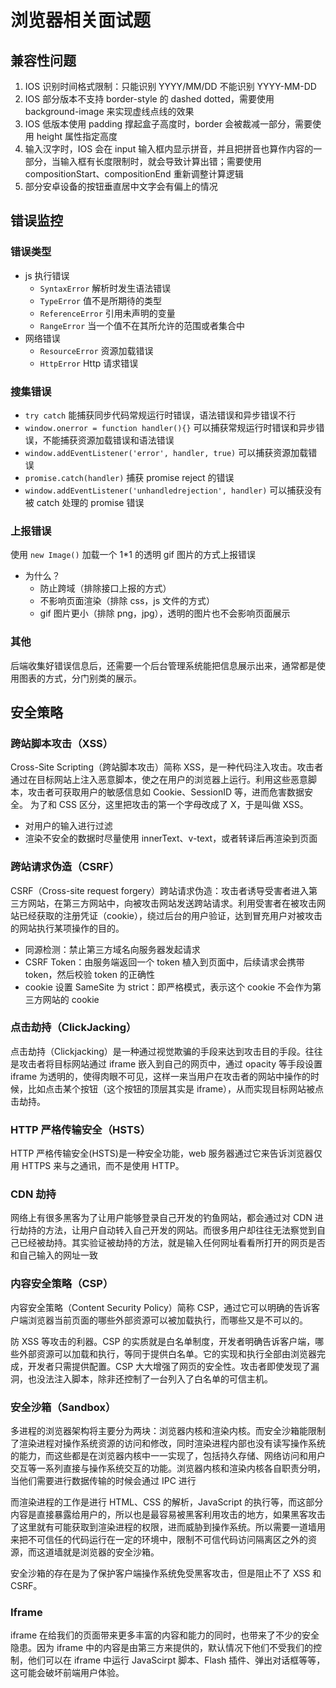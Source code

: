 # 浏览器相关面试题

## 兼容性问题

1. IOS 识别时间格式限制：只能识别 YYYY/MM/DD 不能识别 YYYY-MM-DD
2. IOS 部分版本不支持 border-style 的 dashed dotted，需要使用 background-image 来实现虚线点线的效果
3. IOS 低版本使用 padding 撑起盒子高度时，border 会被裁减一部分，需要使用 height 属性指定高度
4. 输入汉字时，IOS 会在 input 输入框内显示拼音，并且把拼音也算作内容的一部分，当输入框有长度限制时，就会导致计算出错；需要使用 compositionStart、compositionEnd 重新调整计算逻辑
5. 部分安卓设备的按钮垂直居中文字会有偏上的情况

## 错误监控

### 错误类型

- js 执行错误
  - `SyntaxError` 解析时发生语法错误
  - `TypeError` 值不是所期待的类型
  - `ReferenceError` 引用未声明的变量
  - `RangeError` 当一个值不在其所允许的范围或者集合中
- 网络错误
  - `ResourceError` 资源加载错误
  - `HttpError` Http 请求错误

### 搜集错误

- `try catch` 能捕获同步代码常规运行时错误，语法错误和异步错误不行
- `window.onerror = function handler(){}` 可以捕获常规运行时错误和异步错误，不能捕获资源加载错误和语法错误
- `window.addEventListener('error', handler, true)` 可以捕获资源加载错误
- `promise.catch(handler)` 捕获 promise reject 的错误
- `window.addEventListener('unhandledrejection', handler)` 可以捕获没有被 catch 处理的 promise 错误

### 上报错误

使用 `new Image()` 加载一个 1\*1 的透明 gif 图片的方式上报错误

- 为什么？
  - 防止跨域（排除接口上报的方式）
  - 不影响页面渲染（排除 css，js 文件的方式）
  - gif 图片更小（排除 png，jpg），透明的图片也不会影响页面展示

### 其他

后端收集好错误信息后，还需要一个后台管理系统能把信息展示出来，通常都是使用图表的方式，分门别类的展示。

## 安全策略

### 跨站脚本攻击（XSS）

Cross-Site Scripting（跨站脚本攻击）简称 XSS，是一种代码注入攻击。攻击者通过在目标网站上注入恶意脚本，使之在用户的浏览器上运行。利用这些恶意脚本，攻击者可获取用户的敏感信息如 Cookie、SessionID 等，进而危害数据安全。
为了和 CSS 区分，这里把攻击的第一个字母改成了 X，于是叫做 XSS。

- 对用户的输入进行过滤
- 渲染不安全的数据时尽量使用 innerText、v-text，或者转译后再渲染到页面

### 跨站请求伪造（CSRF）

CSRF（Cross-site request forgery）跨站请求伪造：攻击者诱导受害者进入第三方网站，在第三方网站中，向被攻击网站发送跨站请求。利用受害者在被攻击网站已经获取的注册凭证（cookie），绕过后台的用户验证，达到冒充用户对被攻击的网站执行某项操作的目的。

- 同源检测：禁止第三方域名向服务器发起请求
- CSRF Token：由服务端返回一个 token 植入到页面中，后续请求会携带 token，然后校验 token 的正确性
- cookie 设置 SameSite 为 strict：即严格模式，表示这个 cookie 不会作为第三方网站的 cookie

### 点击劫持（ClickJacking）

点击劫持（Clickjacking）是一种通过视觉欺骗的手段来达到攻击目的手段。往往是攻击者将目标网站通过 iframe 嵌入到自己的网页中，通过 opacity 等手段设置 iframe 为透明的，使得肉眼不可见，这样一来当用户在攻击者的网站中操作的时候，比如点击某个按钮（这个按钮的顶层其实是 iframe），从而实现目标网站被点击劫持。

### HTTP 严格传输安全（HSTS）

HTTP 严格传输安全(HSTS)是一种安全功能，web 服务器通过它来告诉浏览器仅用 HTTPS 来与之通讯，而不是使用 HTTP。

### CDN 劫持

网络上有很多黑客为了让用户能够登录自己开发的钓鱼网站，都会通过对 CDN 进行劫持的方法，让用户自动转入自己开发的网站。而很多用户却往往无法察觉到自己已经被劫持。其实验证被劫持的方法，就是输入任何网址看看所打开的网页是否和自己输入的网址一致

### 内容安全策略（CSP）

内容安全策略（Content Security Policy）简称 CSP，通过它可以明确的告诉客户端浏览器当前页面的哪些外部资源可以被加载执行，而哪些又是不可以的。

防 XSS 等攻击的利器。CSP 的实质就是白名单制度，开发者明确告诉客户端，哪些外部资源可以加载和执行，等同于提供白名单。它的实现和执行全部由浏览器完成，开发者只需提供配置。CSP 大大增强了网页的安全性。攻击者即使发现了漏洞，也没法注入脚本，除非还控制了一台列入了白名单的可信主机。

### 安全沙箱（Sandbox）

多进程的浏览器架构将主要分为两块：浏览器内核和渲染内核。而安全沙箱能限制了渲染进程对操作系统资源的访问和修改，同时渲染进程内部也没有读写操作系统的能力，而这些都是在浏览器内核中一一实现了，包括持久存储、网络访问和用户交互等一系列直接与操作系统交互的功能。浏览器内核和渲染内核各自职责分明，当他们需要进行数据传输的时候会通过 IPC 进行

而渲染进程的工作是进行 HTML、CSS 的解析，JavaScript 的执行等，而这部分内容是直接暴露给用户的，所以也是最容易被黑客利用攻击的地方，如果黑客攻击了这里就有可能获取到渲染进程的权限，进而威胁到操作系统。所以需要一道墙用来把不可信任的代码运行在一定的环境中，限制不可信代码访问隔离区之外的资源，而这道墙就是浏览器的安全沙箱。

安全沙箱的存在是为了保护客户端操作系统免受黑客攻击，但是阻止不了 XSS 和 CSRF。

### Iframe

iframe 在给我们的页面带来更多丰富的内容和能力的同时，也带来了不少的安全隐患。因为 iframe 中的内容是由第三方来提供的，默认情况下他们不受我们的控制，他们可以在 iframe 中运行 JavaScirpt 脚本、Flash 插件、弹出对话框等等，这可能会破坏前端用户体验。
